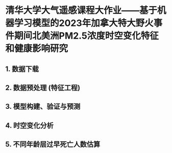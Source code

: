 # 清华大学大气遥感课程大作业——基于机器学习模型的2023年加拿大特大野火事件期间北美洲PM2.5浓度时空变化特征和健康影响研究
## 1. 数据下载
## 2. 数据预处理 (特征工程)
## 3. 模型构建、验证与预测
## 4. 时空变化分析
## 5. 不同年龄层过早死亡人数估算
